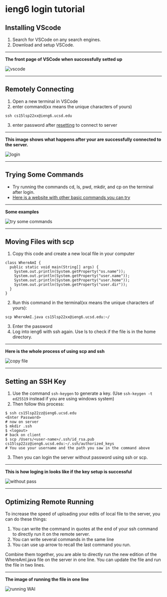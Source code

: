 # ieng6 login tutorial

## Installing VScode

1. Search for VSCode on any search engines.
2. Download and setup VSCode.

***

**The front page of VSCode when successfully setted up**

![vscode](https://user-images.githubusercontent.com/103291661/162793877-d4cff977-ab9e-41b9-b39a-0c081085841c.png)
 

***

## Remotely Connecting

1. Open a new terminal in VSCode
2. enter command(xx means the unique characters of yours)
```
ssh cs15lsp22xx@ieng6.ucsd.edu
```
3. enter password after [resetting](https://cdn-uploads.piazza.com/paste/ktv2gnof3sx5bf/181c3cb053df5cf1ccaf0457f56f12a2e5aa90b139aef8c2ea8fcc590f02fadf/How-to-Reset-your-Password.pdf) to connect to server

***

**This image shows what happens after your are successfully connected to the server.**

![login](https://user-images.githubusercontent.com/103291661/162794109-c5b5fd8f-9511-4b71-87a7-d8a14ec5596a.png)

***


## Trying Some Commands

* Try running the commands cd, ls, pwd, mkdir, and cp on the terminal after login.
* [Here is a website with other basic commands you can try](https://phoenixnap.com/kb/linux-ssh-commands)

***

**Some examples**

![try some commands](https://user-images.githubusercontent.com/103291661/162794161-ea200900-d5e5-45b3-ac08-d00270abd693.png)

***

## Moving Files with scp

1. Copy this code and create a new local file in your computer
```
class WhereAmI {
  public static void main(String[] args) {
    System.out.println(System.getProperty("os.name"));
    System.out.println(System.getProperty("user.name"));
    System.out.println(System.getProperty("user.home"));
    System.out.println(System.getProperty("user.dir"));
  }
}
```
2. Run this command in the terminal(xx means the unique characters of yours):
```
scp WhereAmI.java cs15lsp22xx@ieng6.ucsd.edu:~/
```
3. Enter the password
4. Log into ieng6 with ssh again. Use ls to check if the file is in the home directory.

***

**Here is the whole process of using scp and ssh**

![copy file](https://user-images.githubusercontent.com/103291661/162794193-e672107b-f21c-4d18-8651-414aade3300b.png)

***

## Setting an SSH Key

1. Use the command `ssh-keygen` to generate a key. (Use `ssh-keygen -t ed25519` instead if you are using windows system)
2. Then follow this process:

```
$ ssh cs15lsp22zz@ieng6.ucsd.edu
<Enter Password>
# now on server
$ mkdir .ssh
$ <logout>
# back on client
$ scp /Users/<user-name>/.ssh/id_rsa.pub cs15lsp22zz@ieng6.ucsd.edu:~/.ssh/authorized_keys
# You use your username and the path you saw in the command above
```

3. Then you can login the server without password using ssh or scp.

***

**This is how loging in looks like if the key setup is successful**

![without pass](https://user-images.githubusercontent.com/103291661/162794235-7e9b5d3b-defa-4069-9986-8a5cdce5885a.png)

***

## Optimizing Remote Running

To increase the speed of uploading your edits of local file to the server, you can do these things:
1. You can write the command in quotes at the end of your ssh command to directly run it on the remote server.
2. You can write several commands in the same line
3. You can use up arrow to recall the last command you run.

Combine them together, you are able to directly run the new edition of the WhereAmI.java file on the server in one line. You can update the file and run the file in two lines.

***

**The image of running the file in one line**

![running WAI](https://user-images.githubusercontent.com/103291661/162794271-65e94c3b-ff41-4166-b49c-81f89bb82581.png)



